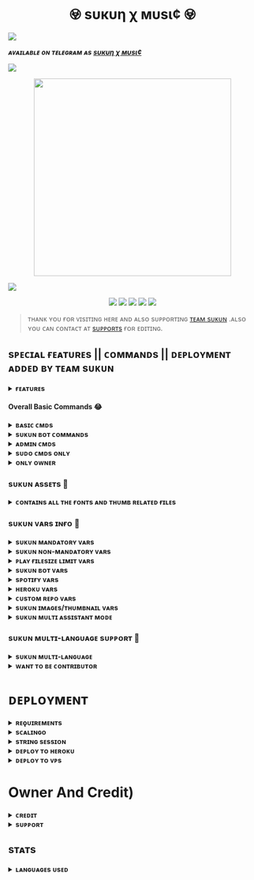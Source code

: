 <h1 align="center"><b> 𖢵 ѕυкυη χ мυѕι¢ 𖢵 </b></h1>

<img src="https://readme-typing-svg.herokuapp.com?color=F77247&width=420&lines=𝙰+𝚃𝚎𝚕𝚎𝚐𝚛𝚊𝚖+Music+Totla+𝚂𝚘𝚞𝚛𝚌𝚎;𝚠𝚛𝚒𝚝𝚝𝚎𝚗+𝙸𝚗+Python+BY+@TeamSukun%E2%9D%A4%EF%B8%8F">

</p>

_**ᴀᴠᴀɪʟᴀʙʟᴇ ᴏɴ ᴛᴇʟᴇɢʀᴀᴍ ᴀs [ѕυкυη χ мυѕι¢ ](https://t.me/sukunmusicrobot)**_

<a href="https://www.youtube.com/watch?v=dQw4w9WgXcQ"><img src="https://user-images.githubusercontent.com/73097560/115834477-dbab4500-a447-11eb-908a-139a6edaec5c.gif"></a>

<p align="center"><a href="https://telegram.dog/TeamSukun"><img src="https://te.legra.ph/file/ee06625c3e3bb4596f0db.jpg" width="400"></a></p>

<a href="https://www.youtube.com/watch?v=dQw4w9WgXcQ"><img src="https://user-images.githubusercontent.com/73097560/115834477-dbab4500-a447-11eb-908a-139a6edaec5c.gif"></a>
<p align="center">
    <a href="https://github.com/TeamSukun/SukunXMusic"> <img src="https://img.shields.io/github/repo-size/TeamSukun/SukunXMusic?color=orange&logo=github&logoColor=green&style=for-the-badge" /></a>
    <a href="https://github.com/TeamSukun/SukunXMusic/commits/prince"> <img src="https://img.shields.io/github/last-commit/TeamSukun/SukunXMusic?color=brown&logo=github&logoColor=green&style=for-the-badge" /></a>
    <a href="https://github.com/TeamSukun/SukunXMusic/issues"> <img src="https://img.shields.io/github/issues/its-star-boi/ShizukaXMusic?color=blueviolet&logo=github&logoColor=green&style=for-the-badge" /></a>
    <a href="https://github.com/TeamSukun/SukunXMusic/network/members"> <img src="https://img.shields.io/github/forks/TeamSukun/SukunXMusic?color=red&logo=github&logoColor=green&style=for-the-badge" /></a>  
    <a href="https://pypi.org/project/Telethon/"> <img src="https://img.shields.io/pypi/v/telethon?color=yellow&label=telethon&logo=python&logoColor=green&style=for-the-badge" /></a>
</p>

> ᴛʜᴀɴᴋ ʏᴏᴜ ғᴏʀ ᴠɪsɪᴛɪɴɢ ʜᴇʀᴇ ᴀɴᴅ ᴀʟsᴏ sᴜᴘᴘᴏʀᴛɪɴɢ [ᴛᴇᴀᴍ sᴜᴋᴜɴ](https://t.me/TeamSukun) .ᴀʟsᴏ ʏᴏᴜ ᴄᴀɴ ᴄᴏɴᴛᴀᴄᴛ ᴀᴛ [sᴜᴘᴘᴏʀᴛs](https://t.me/sukunsupports) ғᴏʀ ᴇᴅɪᴛɪɴɢ.


## sᴘᴇᴄɪᴀʟ ғᴇᴀᴛᴜʀᴇs || ᴄᴏᴍᴍᴀɴᴅs || ᴅᴇᴘʟᴏʏᴍᴇɴᴛ ᴀᴅᴅᴇᴅ ʙʏ ᴛᴇᴀᴍ sᴜᴋᴜɴ

<details>
<summary><b>ғᴇᴀᴛᴜʀᴇs</b></summary>
<br>

- ➺ `ᴀᴜᴅɪᴏ sᴜᴘᴘᴏʀᴛ ɪɴ ɢʀᴏᴜᴘ ᴠᴄ`
- ➺ `ᴠɪᴅᴇᴏ sᴜᴘᴘᴏʀᴛ ɪɴ ɢʀᴏᴜᴘ ᴠᴄ`
- ➺ `ᴀᴜᴅɪᴏ sᴜᴘᴘᴏʀᴛ ɪɴ ᴄʜᴀɴɴᴇʟ ᴠᴄ`
- ➺ `ᴠɪᴅᴇᴏ sᴜᴘᴘᴏʀᴛ ɪɴ ᴄʜᴀɴɴᴇʟ ᴠᴄ`
- ➺ `ᴠɪᴅᴇᴏ ʟʏʀɪᴄs ᴅᴏᴡɴʟᴏᴀᴅᴇʀ`
- ➺ `sᴏɴɢ ᴅᴏᴡɴʟᴏᴀᴅᴇʀ`
- ➺ `sᴘᴏᴛɪғʏ sᴜᴘᴘᴏʀᴛ`
- ➺ `ʏᴏᴜᴛᴜʙᴇ sᴜᴘᴘᴏʀᴛ`
- ➺ `ʀᴇᴀsᴏ sᴜᴘᴘᴏʀᴛ` 
- ➺ `ᴀᴘᴘʟᴇ ᴍᴜsɪᴄ sᴜᴘᴘᴏʀᴛ`
- ➺ `sᴏᴜɴᴅᴄʟᴏᴜᴅ sᴜᴘᴘᴏʀᴛ`
- ➺ `ᴀᴜᴅɪᴏ ғɪʟᴇ sᴜᴘᴘᴏʀᴛ`
- ➺ `ᴠɪᴅᴇᴏ ғɪʟᴇ sᴜᴘᴘᴏʀᴛ`
- ➺ `ʟɪᴠᴇ sᴛʀᴇᴀᴍ sᴜᴘᴘᴏʀᴛ ɪɴ ɢʀᴏᴜᴘ ᴀɴᴅ ᴄʜᴀɴɴᴇʟ ʙᴏᴛʜ`
- ➺ `ᴘʟᴀʏʟɪsᴛ sᴜᴘᴘᴏʀᴛ`
- ➺ `sʜᴜғғʟᴇ sᴜᴘᴘᴏʀᴛ`
- ➺ `ʟᴏᴏᴘ sᴜᴘᴘᴏʀᴛ`
- ➺ `sᴇᴇᴋ sᴜᴘᴘᴏʀᴛ`
- ➺ `sᴘᴇᴄɪғɪᴄ sᴜᴘᴘᴏʀᴛ`
- ➺ `ɢʙᴀɴ ᴜsᴇʀ`
- ➺ `ᴄᴏɴᴛʀᴏʟ ᴡɪᴛʜ ʙᴜᴛᴛᴏɴs`
- ➺ `sʜᴏᴡɪɴɢ ᴛʀᴀᴄᴋ ɴᴀᴍᴇs ᴡʜᴇɴ sᴋɪᴘᴘɪɴɢ`
- ➺ `sᴇᴛᴛɪɴɢs ᴘᴀɴᴇʟ`
- ➺ `ᴄᴏɴᴛʀᴏʟ ᴡɪᴛʜ ʙᴜᴛᴛᴏɴs`
- ➺ `ᴜsᴇʀʙᴏᴛ ᴀᴜᴛᴏ ᴊᴏɪɴ`
- ➺ `ᴄʜᴀɴɴᴇʟ ᴍᴜsɪᴄ ᴘʟᴀʏ`
- ➺ `ᴋᴇʏʙᴏᴀʀᴅ sᴇʟᴇᴄᴛɪᴏɴ sᴜᴘᴘᴏʀᴛ ғᴏʀ ʏᴏᴜᴛᴜʙᴇ ᴘʟᴀʏ`
- ➺ `ʟʏʀɪᴄs sᴄʀᴀᴘᴘᴇʀ`
- ➺ `ᴜɴʟɪᴍɪᴛᴇᴅ ǫᴜᴇᴜᴇ`
- ➺ `ʙʀᴏᴀᴅᴄᴀsᴛ ʙᴏᴛ`
- ➺ `sᴛᴀᴛɪsᴛɪᴄ ᴄᴏʟʟᴇᴄᴛᴏʀ`
- ➺ `ʙʟᴏᴄᴋ / ᴜɴʙʟᴏᴄᴋ (ʀᴇsᴛʀɪᴄᴛ ᴜsᴇʀ ғᴏʀ ᴜsɪɴɢ ʏᴏᴜʀ ʙᴏᴛ)`
</details>

#### Overall Basic Commands 😂
<details>
<summary><b>ʙᴀsɪᴄ ᴄᴍᴅs</b></summary>
<br>

- `/play <song name>` - play song you requested
- `/playlist` - Show now playing list
- `/song <song name>` - download songs you want quickly
- `/search <query>` - search videos on youtube with details
- `/vsong <song name>` - download videos you want quickly
- `/lyric <song name>` - lyrics scrapper
- `/vk <song name>` - generate song without download
</details>

<details>
<summary><b>sᴜᴋᴜɴ ʙᴏᴛ ᴄᴏᴍᴍᴀɴᴅs</b></summary>
<br>
    
- `/ping`or `/zinda` - ᴛᴏ ᴄʜᴇᴄᴋ ʙᴏᴛ ɪs ᴀʟɪᴠᴇ.
- `/start` or `/sukun` - sᴛᴀʀᴛs ᴛʜᴇ ᴍᴜsɪᴄ ʙᴏᴛ.
- `/help` or `/sukunhelp` - ɢᴇᴛ ʜᴇʟᴩ ᴍᴇɴᴜ ᴡɪᴛʜ ᴇxᴩʟᴀɴᴀᴛɪᴏɴ ᴏғ ᴄᴏᴍᴍᴀɴᴅs.
- `/setting` or `/settings` - sʜᴏᴡs ᴛʜᴇ ɢʀᴏᴜᴩ sᴇᴛᴛɪɴɢs ᴡɪᴛʜ ᴀɴ ɪɴᴛᴇʀᴀᴄᴛɪᴠᴇ ɪɴʟɪɴᴇ ᴍᴇɴᴜ
- `/reload` or `/admincache` - ᴛᴏ ʀᴇʟᴏᴀᴅ ᴀᴅᴍɪɴᴄᴀᴄʜᴇ .
- `/gstats` - ᴛᴏ ɢᴇᴛ ᴛʜᴇ ɢʟᴏʙᴀʟ sᴛᴀᴛs.
- `/stats` or `/TeamSukun` - sʜᴏᴡs ᴛʜᴇ ᴄᴜʀʀᴇɴᴛ sᴛᴀᴛs ᴏғ ᴛʜᴇ ʙᴏᴛ
- `/lang` or `/language` or `/langs` - ᴛᴏ ᴄʜᴀɴɢᴇ ᴛʜᴇ ʟᴀɴɢᴜᴀɢᴇ ғʀᴏᴍ sᴜᴋᴜɴ
 </details>
 
<details>
<summary><b>ᴀᴅᴍɪɴ ᴄᴍᴅs</b></summary>
<br>

- `/player` - open music player settings panel
- `/pause` - pause song play
- `/resume` - resume song play
- `/skip` - play next song
- `/end` - stop music play
- `/ping` - check the bot ping status
- `/auth` - authorized people to access the admin commands
- `/unauth` - deauthorized people to access the admin commands
</details>

<details>
<summary><b>sᴜᴅᴏ ᴄᴍᴅs ᴏɴʟʏ</b></summary>
<br>

- `/broadcast` - order the assistant to leave all groups
- `/gban` - gban user
- `/addsudo` - to add sudo
- `/delsudo` - to remove user from sudo
- `/sudolist` - to check sudo users
- `/speedtest` - to check the speed of bot.
</details>

<details>
<summary><b>ᴏɴʟʏ ᴏᴡɴᴇʀ</b></summary>
<br>

- `/broadcast` - broadcast message from the bot
- `/block` - block people for using your bot
- `/unblock` - unblock people you blocked for using your bot
- `/blocklist` - show the list of all people who's blocked for using your bot
</details>

### sᴜᴋᴜɴ ᴀssᴇᴛs 🫣

<details>
<summary><b>ᴄᴏɴᴛᴀɪɴs ᴀʟʟ ᴛʜᴇ ғᴏɴᴛs ᴀɴᴅ ᴛʜᴜᴍʙ ʀᴇʟᴀᴛᴇᴅ ғɪʟᴇs </b></summary>
<br>

```console
font.ttf & font2.ttf - Font File for Thumbnails Generation
```
- > If you want can change your font for thumbnails , change these files from here.

```console
Audio.jpeg - Thumbnail Image to be send when someone plays Audio files from telegram.
```
- > If you want to change thumb images, make sure your name file "Audio.jpeg" remains same or alternatively you can add a var <br><br> `TELEGRAM_AUDIO_URL` - Use telegraph link


```console
Video.jpeg - Thumbnail Image to be send when someone plays Video files from telegram.
```
- > If you want to change thumb images, make sure your file name "Video.jpeg" remains same or alternatively you can add a var <br><br> `TELEGRAM_VIDEO_URL` - Use telegraph link


```console
Stream.jpeg - Thumbnail Image to be send when someone plays M3u8 or live links on music bot.
```
- > If you want to change thumb images, make sure your file name "Stream.jpeg" remains same or alternatively you can add a var <br><br> `STREAM_IMG_URL` - Use telegraph link

```console
Soundcloud.jpeg - Thumbnail Image to be when send someone plays music from soundcloud.
```
- > If you want to change thumb images, make sure your file name "Soundcloud.jpeg" remains same or alternatively you can add a var <br><br> `SOUNCLOUD_IMG_URL` - Use telegraph link

```console
Youtube.jpeg - If Thumbnail Generator fails anyhow then bot will send this image
```
- > If you want to change thumb images, make sure your file name "Youtube.jpeg" remains same or alternatively you can add a var <br><br> `YOUTUBE_IMG_URL` - Use telegraph link

```console
Ping.jpeg - This image is going to be used by /ping command
```
- > If you want to change ping image, make sure your file name "Ping.jpeg" remains same or alternatively you can add a var <br><br> `PING_IMG_URL` - Use telegraph link


```console
Playlist.jpeg - This image is going to be used by /play command
```
- > If you want to change playlist image, make sure your file name "Playlist.jpeg" remains same or alternatively you can add a var <br><br> `PLAYLIST_IMG_URL` - Use telegraph link


```console
Global.jpeg and Stats.jpeg - This image is going to be used by /stats command
```
- > If you want to change stats images, make sure your file name "Global.jpeg" or "Stats.jpeg" remains same or alternatively you can add a var <br><br> `GLOBAL_IMG_URL` - Use telegraph link<br> `STATS_IMG_URL` - Use telegraph link


```console
SpotifyAlbum.jpeg , SpotifyArtist.jpeg and SpotifyPlaylist.jpeg - This image is going to be used by spotify inline command
```
- > If you want to change stats images, make sure your file name "SpotifyAlbum.jpeg", "SpotifyPlaylist.jpeg" or "SpotifyArtist.jpeg" remains same or alternatively you can add a var <br><br> `SPOTIFY_ARTIST_IMG_URL` - Use telegraph link<br> `SPOTIFY_ALBUM_IMG_URL` - Use telegraph link<br> `SPOTIFY_PLAYLIST_IMG_URL` - Use telegraph link

</details>

### sᴜᴋᴜɴ ᴠᴀʀs ɪɴғᴏ 🤭

<details>
<summary><b>sᴜᴋᴜɴ ᴍᴀɴᴅᴀᴛᴏʀʏ ᴠᴀʀs</b></summary>
<br>

- These are the minimum required vars need to setup to make Sukun Music Bot functional.

1. `API_ID` : Get it from my.telegram.org 
2. `API_HASH`  : Get it from my.telegram.org 
3. `BOT_TOKEN` : Get it from [@Botfather](http://t.me/BotFather) in Telegram
4. `MONGO_DB_URI` : Get mongo db [from here.](https://notreallyshikhar.gitbook.io/SukunXMusic/deployment/mongodb)
5. `LOG_GROUP_ID` : You'll need a Private Group ID for this. Supergroup Needed with id starting from -100 
6. `MUSIC_BOT_NAME` : A name for your Music bot.
7. `OWNER_ID` : Your Owner ID for managing your bot.
8. `STRING_SESSION` : Pyrogram Session Needed, Generate string from [@SukunStringBot](http://t.me/SukunStringBot) in Telegram.
</details>
    
<details>
<summary><b>sᴜᴋᴜɴ ɴᴏɴ-ᴍᴀɴᴅᴀᴛᴏʀʏ ᴠᴀʀs</b></summary>
<br>

- These are the extra vars for extra features inside Music Bot. You can leave non mandatory vars for now and can add them later.

1. `DURATION_LIMIT` : Custom max audio(music) duration for voice chat. Default to 60 mins.
2. `SONG_DOWNLOAD_DURATION_LIMIT`  : Duration Limit for downloading Songs in MP3 or MP4 format from bot. Default to 180 mins.
3. `VIDEO_STREAM_LIMIT` : Maximum number of video calls allowed on bot. You can later set it via /set_video_limit on telegram. Default to 3 chats.
4. `SERVER_PLAYLIST_LIMIT` : Maximum Limit Allowed for users to save playlists on bot's server. Default to 30
5. `PLAYLIST_FETCH_LIMIT` :  Maximum limit for fetching playlist's track from youtube, spotify, apple links. Default to 25
6. `CLEANMODE_MINS` : Cleanmode time after which bot will delete its old messages from chats. Default to 5 Mins.
7. `SUPPORT_CHANNEL` : If you've any channel for your music bot , fill it with your channel link
8. `SUPPORT_GROUP` : If you've any group support for your music bot , fill it with your group link
</details>

<details>
<summary><b>ᴘʟᴀʏ ғɪʟᴇsɪᴢᴇ ʟɪᴍɪᴛ ᴠᴀʀs</b></summary>
<br>

- Maximum File size limit for the audio and videos that a user can play from your bot. [Only Bytes Size Accepted]
> You can convert mb into bytes from https://www.gbmb.org/mb-to-bytes and use it here 

1. `TG_AUDIO_FILESIZE_LIMIT` : Maximum file size limit for audio files which can be streamed over vc. Defaults to 104857600 bytes, i.e. 100MB
2. `TG_VIDEO_FILESIZE_LIMIT` : Maximum file size limit for video files which can be played. Defaults to 1073741824 bytes, i.e. 1024MB or 1GB
</details>

<details>
<summary><b>sᴜᴋᴜɴ ʙᴏᴛ ᴠᴀʀs</b></summary>
<br>

- These all vars are used for setting up bot. You can edit these vars if you want , else leave all of them as it is.

1. `PRIVATE_BOT_MODE` : Set it `True` if you want your bot to be private only or False for all groups. Default to False
2. `YOUTUBE_EDIT_SLEEP` : Time sleep duration For Youtube Downloader. Default to 3 seconds
3. `TELEGRAM_EDIT_SLEEP` : Time sleep duration For Telegram Downloader. Default to 5 seconds
4. `AUTO_LEAVING_ASSISTANT` : Set it in `True` if you want to leave your assistant after a certain amount of time.
5. `ASSISTANT_LEAVE_TIME` : Time after which your assistant account will leave served chats automatically. Default to 5400 seconds, i.e 90 Mins
6. `AUTO_DOWNLOADS_CLEAR` : Set it `True` if you want to delete downloads after the music playout ends. 
7. `AUTO_SUGGESTION_MODE` : Set it `True` if you want to bot to suggest about bot commands to random chats of your bots. 
9. `AUTO_SUGGESTION_TIME` : Time after which your bot will suggest random 1/10 chats of your served chats about bot commands. Default to 5400 seconds, i.e 90 Mins
10. `SET_CMDS` : Set it to `True` if you want your bot to set the commands for chat menu automatically. [Reference](https://i.postimg.cc/Bbg3LQTG/image.png)
</details>

<details>
<summary><b>sᴘᴏᴛɪғʏ ᴠᴀʀs</b></summary>
<br>

- You can play tracks or playlists from spotify from Sukun Music bot
- You'll need these two vars to make spotify play working. This is not essential , you can leave them blank if you want.

### How to get these? [Read from here](https://notreallyshikhar.gitbook.io/SukunXMusic/deployment/spotify)


1. `SPOTIFY_CLIENT_ID` : Get it from https://developer.spotify.com/dashboard 
2. `SPOTIFY_CLIENT_SECRET` : Get it from https://developer.spotify.com/dashboard
</details>

<details>
<summary><b>ʜᴇʀᴏᴋᴜ ᴠᴀʀs</b></summary>
<br>

- To work some Heroku compatible modules, this var value required to Access your account to use `get_log`, `usage`, `update` etc etc commands.
- You can fill this var using your API key or Authorization token.

### How to get these? [Read from here](https://notreallyshikhar.gitbook.io/SukunXMusic/config-vars/heroku-vars)

1. `HEROKU_API_KEY` : Get it from http://dashboard.heroku.com/account 
2. `HEROKU_APP_NAME` : You have to Enter the app name which you gave to identify your Music Bot in Heroku. 
</details>

<details>
<summary><b>ᴄᴜsᴛᴏᴍ ʀᴇᴘᴏ ᴠᴀʀs</b></summary>
<br>

- If you plan to use Sukun Music Bot with your own customized or modified code.

1. `UPSTREAM_REPO` : Your Upstream Repo URL or Forked Repo.
2. `UPSTREAM_BRANCH` : Default Branch of your Upstream Repo URL or Forked Repo. 
3. `GIT_TOKEN` : Your GIT TOKEN if your upstream repo is private
4. `GITHUB_REPO` : Your Github Repo url, that will be shown on /start command
</details>

<details>
<summary><b>sᴜᴋᴜɴ ɪᴍᴀɢᴇs/ᴛʜᴜᴍʙɴᴀɪʟ ᴠᴀʀs</b></summary>
<br>

- You can change images which are used in Sukun Music Bot.
- You can generate telegaph links from [@SukunTelegraphBot](http://t.me/SukunTelegraphBot) and use it here.

1. `START_IMG_URL` : Image which comes on /start command in private messages of bot.
2. `PING_IMG_URL` : Image which comes on /ping command of bot.
3. `PLAYLIST_IMG_URL` : Image which comes on /play command of bot. 
4. `GLOBAL_IMG_URL` : Image which comes on /stats command of bot. 
5. `STATS_IMG_URL` : Image which comes on /stats command of bot. 
6. `TELEGRAM_AUDIO_URL` : This image comes when someone plays audios from telegram. 
7. `TELEGRAM_VIDEO_URL` : This image comes when someone plays videos from telegram. 
8. `STREAM_IMG_URL` : his image comes when someone plays m3u8 or index links.
9. `SOUNCLOUD_IMG_URL` : This image comes when someone plays music from soundcloud. 
10. `YOUTUBE_IMG_URL` : This image comes if thumbnail generator fails to gen thumb anyhow.
11. `SPOTIFY_ARTIST_IMG_URL` : This image comes when someone plays Spotify artist via link in inline mode. 
12. `SPOTIFY_ALBUM_IMG_URL` : This image comes when someone plays Spotify album via link in inline mode. 
13. `SPOTIFY_PLAYLIST_IMG_URL` : This image comes when someone plays Spotify album via link in inline mode. 
</details>

<details>
<summary><b>sᴜᴋᴜɴ ᴍᴜʟᴛɪ ᴀssɪsᴛᴀɴᴛ ᴍᴏᴅᴇ</b></summary>
<br>

- You can use upto 5 Assistant Clients ( allowing your bot to atleast work in 2000-2500 chats at a time )

1. `STRING_SESSION2` : Pyrogram Session Needed, Generate string from [@SukunStringBot](http://t.me/SukunStringBot) in Telegram.
2. `STRING_SESSION3` : Pyrogram Session Needed, Generate string from [@SukunStringBot](http://t.me/SukunStringBot) in Telegram.
3. `STRING_SESSION4` : Pyrogram Session Needed, Generate string from [@SukunStringBot](http://t.me/SukunStringBot) in Telegram.
4. `STRING_SESSION5` : Pyrogram Session Needed, Generate string from [@SukunStringBot](http://t.me/SukunStringBot) in Telegram.
</details>

### sᴜᴋᴜɴ ᴍᴜʟᴛɪ-ʟᴀɴɢᴜᴀɢᴇ sᴜᴘᴘᴏʀᴛ 🙈

<details>
<summary><b>sᴜᴋᴜɴ ᴍᴜʟᴛɪ-ʟᴀɴɢᴜᴀɢᴇ</b></summary>
<br>

- These all are the languages currently available in Sukun Music Bot. You can edit or change all strings available.

| Code | Language | Contributor |
|-|-------|-------|
| en | sᴜᴋᴜɴ  | Thanks to [TeamSukun](https://t.me/TeamSukun)
| si | Sinhala  | Thanks to [Damantha](https://t.me/MrItzme) & [Supun](https://t.me/Supunma)
| hi | Hindi  | Thanks to [TeamYukki](https://t.me/TeamYukki)
| ar | Arabic | Thanks to [Mustafa](https://t.me/tr_4z)
| te | Telugu | Thanks to [Telugu Coders](https://t.me/tgshadow_fighters)

</details>

<details>
<summary><b>ᴡᴀɴᴛ ᴛᴏ ʙᴇ ᴄᴏɴᴛʀɪʙᴜᴛᴏʀ</b></summary>
<br>

### We need your help in translating Sukun Music Bot. How to Contribute?

You can edit [`en.yml`](https://github.com/TeamSukun/SukunXMusic/blob/master/strings/langs/en.yml) present in langs folder to your own language and send us the edited file at [@SukunSupport](https://t.me/SukunSupport)

- > Points to remember while editing : <br> - Make sure you dont change any `{0}` or `{1}` while editing your codes <br> - Don’t change "general_1" or any other such keys present.
</details>


# ᴅᴇᴘʟᴏʏᴍᴇɴᴛ


<details>
<summary><b>ʀᴇǫᴜɪʀᴇᴍᴇɴᴛs</b></summary>
<br>
    
- aiofiles
- aiohttp
- asyncio
- dnspython
- ffmpeg-python
- gitpython
- hachoir
- heroku3
- lyricsgenius
- motor==3.1.2
- pillow
- psutil
- py-tgcalls==0.9.7
- pykeyboard
- pyrogram==1.4.16
- python-dotenv
- pyyaml==6.0
- requests
- speedtest-cli
- spotipy
- tgcrypto
- youtube-search
- youtube-search-python
- git+https://github.com/yt-dlp/yt-dlp.git
    
</details>

<details>
<summary><b>sᴄᴀʟɪɴɢᴏ</b></summary>
<br>
ɴᴏᴡ ʏᴏᴜ ᴄᴀɴ ᴅᴇᴘʟᴏʏ sʜɪᴢᴜᴋᴀ ᴍᴜsɪᴄ ᴏɴ sᴄᴀʟɪɴɢᴏ ɪɴᴛʀᴏᴅᴜᴄᴇᴅ ʙʏ 
        
<p align="center"><a href="https://my.scalingo.com/deploy?template=https://github.com/its-star-boi/ShizukaXMusic"> <img src="https://cdn.scalingo.com/deploy/button.svg" width="220" height="38.45"/></a></p>
    
</details>

<details>
<summary><b>sᴛʀɪɴɢ sᴇssɪᴏɴ</b></summary>
<br>
    
> ʏᴏᴜ'ʟʟ ɴᴇᴇᴅ ᴀ ᴀᴘɪ_ɪᴅ & ᴀᴘɪ_ʜᴀsʜ ɪɴ ᴏʀᴅᴇʀ ᴛᴏ ɢᴇɴᴇʀᴀᴛᴇ ᴘʏʀᴏɢʀᴀᴍ sᴇssɪᴏɴ. 
> ᴀʟᴡᴀʏs ʀᴇᴍᴇʙᴇʀ ᴛᴏ ᴜsᴇ ɢᴏᴏᴅ ᴀᴘɪ ᴄᴏᴍʙᴏ ᴇʟsᴇ ʏᴏᴜʀ ᴀᴄᴄᴏᴜɴᴛ ᴄᴏᴜʟᴅ ʙᴇ ᴅᴇʟᴇᴛᴇᴅ.

<h4> ɢᴇɴᴇʀᴀᴛᴇ sᴇssɪᴏɴ ᴠɪᴀ ʀᴇᴘʟ: </h4>    
<p><a href="https://replit.com/@AssadAli/String-Session-Generator"><img src="https://img.shields.io/badge/Generate%20On%20Repl-blueviolet?style=for-the-badge&logo=appveyor" width="200""/></a></p>

<h4> ɢᴇɴᴇʀᴀᴛᴇ sᴇssɪᴏɴ ᴠɪᴀ ᴛᴇʟᴇɢʀᴀᴍ sᴛʀɪɴɢ-ɢᴇɴ ʙᴏᴛ: </h4>    
<p><a href="https://telegram.dog/STRING_SESSION_MAKER_BOT"><img src="https://img.shields.io/badge/TG%20String%20Gen%20Bot-blueviolet?style=for-the-badge&logo=appveyor" width="200""/></a></p>
    
</details>

<details>
<summary><b>ᴅᴇᴘʟᴏʏ ᴛᴏ ʜᴇʀᴏᴋᴜ</b></summary>
<br>



> ʜᴇʀᴏᴋᴜ ʜᴀs ᴛᴡᴏ ᴠᴀʀs[ ʜᴇʀᴏᴋᴜ_ᴀᴘɪ_ᴋᴇʏ & ʜᴇʀᴏᴋᴜ_ᴀᴘᴘ_ɴᴀᴍᴇ ] ғᴏʀ ᴜᴘᴅᴀᴛᴇʀ ᴛᴏ ᴡᴏʀᴋ. 
> ʙʏ sᴇᴛᴛɪɴɢ ᴛʜᴏsᴇ ᴛᴡᴏ ᴠᴀʀs ʏᴏᴜ ᴄᴀɴ ɢᴇᴛ ʟᴏɢs ᴏғ ʏᴏᴜʀ ʜᴇʀᴏᴋᴜ ᴀᴘᴘ, sᴇᴛ ᴠᴀʀ, ᴇᴅɪᴛ ᴠᴀʀ, ᴅᴇʟᴇᴛᴇ ᴠᴀʀs , ᴄʜᴇᴄᴋ ᴅʏɴᴏ ᴜsᴀɢᴇ ᴀɴᴅ ᴜᴘᴅᴀᴛᴇ ʙᴏᴛ. 
> ᴛʜᴏsᴇ ᴛᴡᴏ ᴠᴀʀs ᴀʀᴇ ɴᴏᴛ ᴍᴀɴᴅᴀᴛᴏʀʏ, ʏᴏᴜ ᴄᴀɴ ʟᴇᴀᴠᴇ ᴛʜᴇᴍ ʙʟᴀɴᴋ ᴛᴏᴏ. 
    
<h4> ᴄʟɪᴄᴋ ᴛʜᴇ ʙᴜᴛᴛᴏɴ ʙᴇʟᴏᴡ ᴛᴏ ᴅᴇᴘʟᴏʏ SukunXMusic ᴏɴ ʜᴇʀᴏᴋᴜ</h4> 
   
<p><a href="https://dashboard.heroku.com/new?template=https%3A%2F%2Fgithub.com%2Fits-star-boi%2FShizukaXMusic"><img src="https://img.shields.io/badge/Deploy%20To%20Heroku-red?style=for-the-badge&logo=heroku" width="200"/></a></p>
</details>

<details>
<summary><b>ᴅᴇᴘʟᴏʏ ᴛᴏ ᴠᴘs</b></summary>
<br>

- Get your [Necessary Variables](https://github.com/TeamSukun/SukunXMusic/blob/main/sample.env)
- Upgrade and Update by :
`sudo apt-get update && sudo apt-get upgrade -y`
- Install Ffmpeg by :
`sudo apt-get install python3-pip ffmpeg -y`
- Install required packages by :
`sudo apt-get install python3-pip -y`
- Install pip by :
`sudo pip3 install -U pip`
- Install Node js by :
`curl -fssL https://deb.nodesource.com/setup_18.x | sudo -E bash - && sudo apt-get install nodejs -y && npm i -g npm`
- Clone the repository by :
`git clone https://github.com/TeamSukun/SukunXMusic && cd SukunXMusic`
- Install requirements by :
`pip3 install -U -r requirements.txt`
- Fill your variables in the env by :
`vi sample.env`<br>
Press `I` on the keyboard for editing env<br>
Press `Ctrl+C` when you're done with editing env and `:wq` to save the env<br>
- Rename the env file by :
`mv sample.env .env`
- Install screen to keep running your bot when you close the terminal by :
`sudo apt install screen -y`
- Finally run the bot by :
`screen bash start`
<br>

</details> 

# Owner And Credit)
<details>
<summary><b>ᴄʀᴇᴅɪᴛ</b></summary>
<br>

## sᴘᴇᴄɪᴀʟ ᴄʀᴇᴅɪᴛ

| s.ɴᴏ | Language | Contributor |
|-|-------|-------|
| 1. | 「 ᴛᴇᴀᴍ ☯︎ sᴜᴋᴜɴ 」 | ᴄᴏɴᴛᴀᴄᴛ ᴛᴏ [⍟ ᴛᴇᴀᴍ sᴜᴋᴜɴ ⍟](https://t.me/TeamSukun)  ᴏɴ ᴛᴇʟᴇɢʀᴀᴍ
| 2. |  ͢ ̶̶ͥ ̶ ̶ͣ ͓ ̶͓ͫ➳⃝😻𝐊εεᴘ Lᴀᴜɢʜɪɴɢ 『 🇮🇳 』➻💕 | ᴄᴏɴᴛᴀᴄᴛ ᴛᴏ [⋗ ʙɪʟʟᴜ ⋖](https://t.me/cute_billa_hu) & [ʜɪs sᴜᴘᴘᴏʀᴛ](https://t.me/Singing_music_idol_international)  ᴏɴ ᴛᴇʟᴇɢʀᴀᴍ
| 3. | 💖⃝͢ʏᴜᴋᴋɪ➻❥⃟💞ﮩﮩ٨࿐ | Thanks to [TeamYukki](https://t.me/TeamYukki)
| 4. | 【𓆩𝐑𝐎𝐂𝐊𝐒𓆪】 ͢ ̶̶ͥ ̶ ̶ͣ ͓ ̶͓ͫ➳🇰ɾιʂԋɳα | ᴄᴏɴᴛᴀᴄᴛ ᴛᴏ [🇰ɾιʂԋɳα](https://t.me/itz_rocks_krishna)
| 5. | ᴘʏʀᴏɢʀᴀᴍ & ᴘʏ-ᴛɢᴄᴀʟʟs| Thanks to [ᴘʏʀᴏɢʀᴀᴍ](https://github.com/pyrogram/pyrogram) & [ᴘʏ-ᴛɢᴄᴀʟʟs](https://github.com/pytgcalls/pytgcalls)
</details>

<details>
<summary><b>sᴜᴘᴘᴏʀᴛ</b></summary>
<br>

# ❤️ Support<
<a href="https://telegram.dog/TeamSukun"><img src="https://img.shields.io/badge/Join-Team%20Sukun-red.svg?logo=Telegram"></a>
<a href="https://telegram.dog/sukunupdates"><img src="https://img.shields.io/badge/Join-Sukun%20Updates-red.svg?logo=Telegram"></a>
<a href="https://telegram.dog/sukunsupports"><img src="https://img.shields.io/badge/Join-Sukun%20Supports-blue.svg?logo=telegram"></a>

</details>


## sᴛᴀᴛs

<details>
<summary><b>ʟᴀɴɢᴜᴀɢᴇs ᴜsᴇᴅ</b></summary>
<br>

![Languages](https://github-readme-stats.vercel.app/api/top-langs/?username=TeamSukun&theme=github_dark&layout=compact&exclude_repo=SukunXMusic.SukunId-AI.Shayachatbot.tag-all-bot.sukunban-all)



</details>
